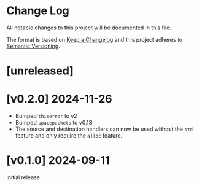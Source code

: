 Change Log
=======

All notable changes to this project will be documented in this file.

The format is based on [Keep a Changelog](http://keepachangelog.com/)
and this project adheres to [Semantic Versioning](http://semver.org/).

# [unreleased]

# [v0.2.0] 2024-11-26

- Bumped `thiserror` to v2
- Bumped `spacepackets` to v0.13
- The source and destination handlers can now be used without the `std` feature and only require
  the `alloc` feature.

# [v0.1.0] 2024-09-11

Initial release
